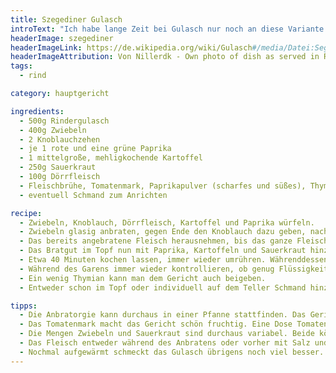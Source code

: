 ```yaml
---
title: Szegediner Gulasch
introText: "Ich habe lange Zeit bei Gulasch nur noch an diese Variante gedacht. Normales Gulasch reizte mich gar nicht mehr so sehr."
headerImage: szegediner
headerImageLink: https://de.wikipedia.org/wiki/Gulasch#/media/Datei:Seged%C3%ADnsk%C3%BD_gul%C3%A1%C5%A1.jpg
headerImageAttribution: Von Nillerdk - Own photo of dish as served in Restaurace Gurmán, Dolní Poustevna, Czech Republic, CC BY 3.0, https://commons.wikimedia.org/w/index.php?curid=4465054
tags:
  - rind

category: hauptgericht

ingredients:
  - 500g Rindergulasch
  - 400g Zwiebeln
  - 2 Knoblauchzehen
  - je 1 rote und eine grüne Paprika
  - 1 mittelgroße, mehligkochende Kartoffel
  - 250g Sauerkraut
  - 100g Dörrfleisch
  - Fleischbrühe, Tomatenmark, Paprikapulver (scharfes und süßes), Thymian, Cayennepfeffer
  - eventuell Schmand zum Anrichten

recipe:
  - Zwiebeln, Knoblauch, Dörrfleisch, Kartoffel und Paprika würfeln.
  - Zwiebeln glasig anbraten, gegen Ende den Knoblauch dazu geben, nach kurzer Zeit das Fleisch in kleinen Portionen nacheinander dazugeben und scharf anbraten.
  - Das bereits angebratene Fleisch herausnehmen, bis das ganze Fleisch angebraten ist.
  - Das Bratgut im Topf nun mit Paprika, Kartoffeln und Sauerkraut hinzugeben. Ein wenig Fleischbrühe und Tomatenmark unterrühren. Mit Salz und Pfeffer sowie Paprikapulver (süßes und scharfes) würzen.
  - Etwa 40 Minuten kochen lassen, immer wieder umrühren. Währenddessen das Dörrfleisch kross anbraten. Mit ein wenig Tomatenmark vermischen, Flüssigkeit aus dem Topf hinzugeben und verrühren, unter das Gargut mengen.
  - Während des Garens immer wieder kontrollieren, ob genug Flüssigkeit vorhanden ist, ansonsten Fleischbrühe zugeben. Gegen Ende der Garzeit mit den Gewürzen abschmecken, eventuell noch Tomatenmark hinzugeben.
  - Ein wenig Thymian kann man dem Gericht auch beigeben.
  - Entweder schon im Topf oder individuell auf dem Teller Schmand hinzugeben.

tipps:
  - Die Anbratorgie kann durchaus in einer Pfanne stattfinden. Das Gericht wird allerdings im Kochtopf zu Ende gekocht.
  - Das Tomatenmark macht das Gericht schön fruchtig. Eine Dose Tomaten würde hingegen zu sehr vorschmecken.
  - Die Mengen Zwiebeln und Sauerkraut sind durchaus variabel. Beide können in diesem Gericht ohne Probleme erhöht werden. Das obige Rezept verträgt durchaus größere Mengen Zwiebeln und Sauerkraut. Das drängt das Fleisch ein wenig mehr in den Hintergrund. Ich reduziere zunehmend die Fleischportion und erhöhe dafür den Sauerkrautanteil.
  - Das Fleisch entweder während des Anbratens oder vorher mit Salz und Pfeffer würzen. Das Fleisch nur kurz von allen Seiten abraten. Es wird zu Ende geschmort.
  - Nochmal aufgewärmt schmeckt das Gulasch übrigens noch viel besser. Das Sauerkraut ist dann weicher und hat sich voll Geschmack gesogen.
---
```


